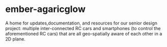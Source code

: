# ember-agaricglow
A home for updates,documentation, and resources for our senior design project: multiple inter-connected RC cars and smartphones (to control the aforementioned RC cars) that are all geo-spatially aware of each other in a 2D plane.

